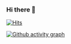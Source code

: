 ### Hi there 👋
[![Hits](https://u8views.com/api/v1/github/profiles/83759947/views/day-week-month-total-count.svg)](https://u8views.com/github/chessmaster987)

[![Github activity graph](https://github-readme-activity-graph.vercel.app/graph?username=chessmaster987&bg_color=000000&color=00ffbf&line=d0e52e&point=ff2424&area=true&hide_border=true)](https://github.com/ashutosh00710/github-readme-activity-graph)

<!--
**chessmaster987/chessmaster987** is a ✨ _special_ ✨ repository because its `README.md` (this file) appears on your GitHub profile.

Here are some ideas to get you started:

- 🔭 I’m currently working on ...
- 🌱 I’m currently learning ...
- 👯 I’m looking to collaborate on ...
- 🤔 I’m looking for help with ...
- 💬 Ask me about ...
- 📫 How to reach me: ...
- 😄 Pronouns: ...
- ⚡ Fun fact: ...
-->

